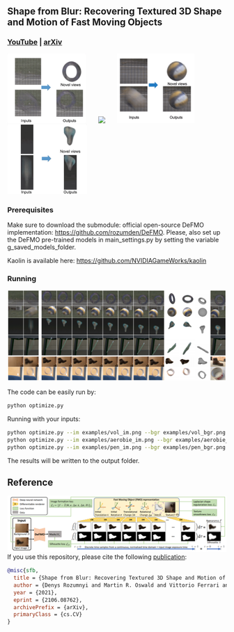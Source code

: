 ## Shape from Blur: Recovering Textured 3D Shape and Motion of Fast Moving Objects
### [YouTube](https://youtu.be/hPYWh9KGiu8) | [arXiv](https://arxiv.org/abs/2106.08762)

<img src="examples/imgs/aerobie.gif" height="160"> &nbsp;&nbsp;&nbsp;&nbsp;&nbsp; <img src="examples/imgs/football.gif" height="160">  &nbsp;&nbsp;&nbsp;&nbsp;&nbsp; <img src="examples/imgs/vol.gif" height="160"> &nbsp;&nbsp;&nbsp;&nbsp;&nbsp;  <img src="examples/imgs/key__new.gif" height="160">

### Prerequisites 
Make sure to download the submodule: official open-source DeFMO implementation: https://github.com/rozumden/DeFMO.
Please, also set up the DeFMO pre-trained models in main_settings.py by setting the variable g_saved_models_folder.

Kaolin is available here: https://github.com/NVIDIAGameWorks/kaolin


### Running
![Examples](examples/imgs/sfb.png)

The code can be easily run by:
```bash
python optimize.py
```

Running with your inputs:
```bash
python optimize.py --im examples/vol_im.png --bgr examples/vol_bgr.png
python optimize.py --im examples/aerobie_im.png --bgr examples/aerobie_bgr.png
python optimize.py --im examples/pen_im.png --bgr examples/pen_bgr.png
```

The results will be written to the output folder.

Reference
------------
![Examples](examples/imgs/sfb_method.png)
If you use this repository, please cite the following [publication](https://arxiv.org/abs/2012.00595):

```bibtex
@misc{sfb,
  title = {Shape from Blur: Recovering Textured 3D Shape and Motion of Fast Moving Objects},
  author = {Denys Rozumnyi and Martin R. Oswald and Vittorio Ferrari and Marc Pollefeys},
  year = {2021},
  eprint = {2106.08762},
  archivePrefix = {arXiv},
  primaryClass = {cs.CV}
}
```
